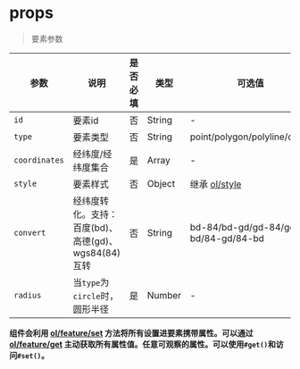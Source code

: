 # props

> 要素参数

| 参数          | 说明                                                | 是否必填 | 类型   | 可选值                                                       | 默认值 |
| ------------- | --------------------------------------------------- | -------- | ------ | ------------------------------------------------------------ | ------ |
| `id`          | 要素id                                              | 否       | String | -                                                            | -      |
| `type`        | 要素类型                                            | 否       | String | point/polygon/polyline/circle                                | -      |
| `coordinates` | 经纬度/经纬度集合                                   | 是       | Array  | -                                                            | -      |
| `style`       | 要素样式                                            | 否       | Object | 继承 [ol/style](https://openlayers.org/en/latest/apidoc/module-ol_style_Style-Style.html) | -      |
| `convert`     | 经纬度转化。支持：百度(bd)、高德(gd)、wgs84(84)互转 | 否       | String | bd-84/bd-gd/gd-84/gd-bd/84-gd/84-bd                          | -      |
| `radius`      | 当`type`为`circle`时，圆形半径                      | 是       | Number | -                                                            | -      |

**组件会利用 [ol/feature/set](https://openlayers.org/en/latest/apidoc/module-ol_Feature-Feature.html#set) 方法将所有设置进要素携带属性。可以通过 [ol/feature/get](https://openlayers.org/en/latest/apidoc/module-ol_Feature-Feature.html#get) 主动获取所有属性值。任意可观察的属性。可以使用`#get()`和访问`#set()`。**